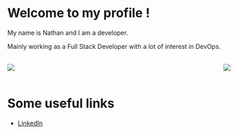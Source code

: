 <style>
    .root {}
    .mainContainer {
        display: flex;
        justify-content: space-between;
        align-items: center;
        flex-direction: row;
        gap: 12px;
    }
    p {
    }
</style>
# Welcome to my profile !

<p>My name is Nathan and I am a developer.</p>
<p>Mainly working as a Full Stack Developer with a lot of interest in DevOps.</p>
<br/>
<div class="mainContainer">
    <div>
        <img align="center" src="https://github-readme-stats.vercel.app/api?username=spaniernathan&theme=tokyonight&count_private=true&include_all_commits=true&show_icons=true&hide_border=true" />
    </div>
    <div>
        <img align="center" src="https://github-readme-stats.vercel.app/api/top-langs/?username=spaniernathan&layout=compact&theme=tokyonight&langs_count=8&exclude_repo=PDCT-backend&hide_border=true" />
    </div>
</div>

<div data-iframe-width="150" data-iframe-height="270" data-share-badge-id="3a9015af-0027-4f17-b658-dc34099231ec" data-share-badge-host="https://www.credly.com"></div>
<script type="text/javascript" async src="//cdn.credly.com/assets/utilities/embed.js"></script>

<br/>

# Some useful links

- [LinkedIn](https://www.linkedin.com/in/nathan-spanier-960730158/)
